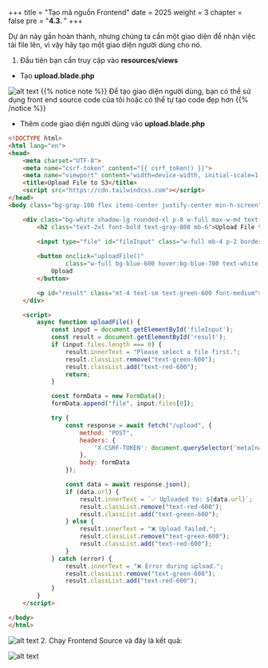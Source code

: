 +++
title = "Tạo mã nguồn Frontend"
date = 2025
weight = 3
chapter = false
pre = "<b>4.3. </b>"
+++

Dự án này gần hoàn thành, nhưng chúng ta cần một giao diện để nhận việc tải file lên, vì vậy hãy tạo một giao diện người dùng cho nó.

1. Đầu tiên bạn cần truy cập vào **resources/views**
- Tạo **upload.blade.php**

![alt text](https://nguyenhuukhai22.github.io/NguyenHuuKhai-Workshop.io/images/4-Create-Project/4.3-Create-Frontend-Source-Code/4-3-1s.png)
{{% notice note %}}
Để tạo giao diện người dùng, bạn có thể sử dụng front end source code của tôi hoặc có thể tự tạo code đẹp hơn
{{% /notice %}}
- Thêm code giao diện người dùng vào **upload.blade.php**





```html
<!DOCTYPE html>
<html lang="en">
<head>
    <meta charset="UTF-8">
    <meta name="csrf-token" content="{{ csrf_token() }}">
    <meta name="viewport" content="width=device-width, initial-scale=1.0">
    <title>Upload File to S3</title>
    <script src="https://cdn.tailwindcss.com"></script>
</head>
<body class="bg-gray-100 flex items-center justify-center min-h-screen">

    <div class="bg-white shadow-lg rounded-xl p-8 w-full max-w-md text-center">
        <h2 class="text-2xl font-bold text-gray-800 mb-6">Upload File to Amazon S3</h2>

        <input type="file" id="fileInput" class="w-full mb-4 p-2 border rounded-lg text-sm">
        
        <button onclick="uploadFile()" 
                class="w-full bg-blue-600 hover:bg-blue-700 text-white font-semibold py-2 px-4 rounded-lg transition duration-200">
            Upload
        </button>

        <p id="result" class="mt-4 text-sm text-green-600 font-medium"></p>
    </div>

    <script>
        async function uploadFile() {
            const input = document.getElementById('fileInput');
            const result = document.getElementById('result');
            if (input.files.length === 0) {
                result.innerText = "Please select a file first.";
                result.classList.remove("text-green-600");
                result.classList.add("text-red-600");
                return;
            }

            const formData = new FormData();
            formData.append("file", input.files[0]);

            try {
                const response = await fetch("/upload", {
                    method: "POST",
                    headers: {
                        'X-CSRF-TOKEN': document.querySelector('meta[name="csrf-token"]').content
                    },
                    body: formData
                });

                const data = await response.json();
                if (data.url) {
                    result.innerText = `✅ Uploaded to: ${data.url}`;
                    result.classList.remove("text-red-600");
                    result.classList.add("text-green-600");
                } else {
                    result.innerText = "❌ Upload failed.";
                    result.classList.remove("text-green-600");
                    result.classList.add("text-red-600");
                }
            } catch (error) {
                result.innerText = "❌ Error during upload.";
                result.classList.remove("text-green-600");
                result.classList.add("text-red-600");
            }
        }
    </script>

</body>
</html>
```
![alt text](https://nguyenhuukhai22.github.io/NguyenHuuKhai-Workshop.io/images/4-Create-Project/4.3-Create-Frontend-Source-Code/4-3-2.png)
2. Chạy Frontend Source và đây là kết quả: 

![alt text](https://nguyenhuukhai22.github.io/NguyenHuuKhai-Workshop.io/images/4-Create-Project/4.3-Create-Frontend-Source-Code/4-3-3.png)

